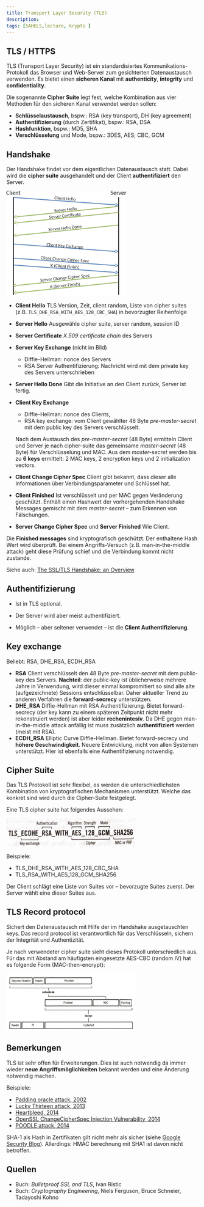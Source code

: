 ```yaml
---
title: Transport Layer Security (TLS) 
description:
tags: [5AHELS,lecture, krypto ]
---
```




## TLS / HTTPS

TLS (Transport Layer Security) ist ein standardisiertes Kommunikations-Protokoll das Browser und Web-Server zum gesichterten Datenaustausch verwenden. Es bietet einen **sicheren Kanal** mit **authenticity**, **integrity** und **confidentiality**.

Die sogenannte **Cipher Suite** legt fest, welche Kombination aus vier Methoden für den sicheren Kanal verwendet werden sollen:

- **Schlüsselaustausch**, bspw.: RSA (key transport), DH (key agreement)
- **Authentifizierung** (durch Zertifikat), bspw.: RSA, DSA
- **Hashfunktion**, bspw.:  MD5, SHA
- **Verschlüsselung** und Mode, bspw.:  3DES, AES; CBC, GCM




## Handshake

Der Handshake findet vor dem eigentlichen Datenaustausch statt. Dabei wird die **cipher suite** ausgehandelt und der Client **authentifiziert** den Server. 

<img src="fig/tls_handshake.png" style="zoom:50%;" />


- **Client Hello**
  TLS Version, Zeit, client random, Liste von cipher suites (z.B. `TLS_DHE_RSA_WITH_AES_128_CBC_SHA`) in bevorzugter Reihenfolge

- **Server Hello**
  Ausgewähle cipher suite, server random, session ID

- **Server Certificate**
  *X.509 certificate chain* des Servers

- **Server Key Exchange** (nicht im Bild)


  - Diffie-Hellman: nonce des Servers
  - RSA Server Authentifizierung: Nachricht wird mit dem private key des Servers unterschrieben

- **Server Hello Done**
  Gibt die Initiative an den Client zurück, Server ist fertig.

- **Client Key Exchange**


  - Diffie-Hellman: nonce des Clients, 
  - RSA key exchange: vom Client gewählter 48 Byte *pre-master-secret* mit dem public key des Servers verschlüsselt.

  Nach dem Austausch des *pre-master-secret* (48 Byte) ermitteln Client und Server je nach cipher-suite das gemeinsame *master-secret* (48 Byte) für Verschlüsselung und MAC. Aus dem *master-secret* werden bis zu **6 keys** ermittelt: 2 MAC keys, 2 encryption keys und 2 initialization vectors.

- **Client Change Cipher Spec**
  Client gibt bekannt, dass dieser alle Informationen über Verbindungsparameter und Schlüssel hat.

- **Client Finished**
  Ist verschlüsselt und per MAC gegen Veränderung geschützt. Enthält einen Hashwert der vorhergehenden Handshake Messages gemischt mit dem *master-secret* – zum Erkennen von Fälschungen.

- **Server Change Cipher Spec** und  **Server Finished**
Wie Client.

Die **Finished messages** sind kryptografisch geschützt. Der enthaltene Hash Wert wird überprüft. Bei einem Angriffs-Versuch (z.B. man-in-the-middle attack) geht diese Prüfung schief und die Verbindung kommt nicht zustande.

Siehe auch: [The SSL/TLS Handshake: an Overview](https://www.ssl.com/article/ssl-tls-handshake-overview/)



## Authentifizierung

- Ist in TLS optional. 
- Der Server wird aber meist authentifiziert. 

- Möglich – aber seltener verwendet – ist die **Client Authentifizierung**.



## Key exchange

Beliebt: RSA, DHE_RSA, ECDH_RSA

- **RSA**
  Client verschlüsselt den 48 Byte *pre-master-secret* mit dem public-key des Servers. **Nachteil**: der public-key ist üblicherweise mehrere Jahre in Verwendung, wird dieser einmal kompromitiert so sind alle alte (aufgezeichnete) Sessions entschlüsselbar. Daher aktueller Trend zu anderen Verfahren die **forward-secrecy** unterstützen.
- **DHE_RSA**
  Diffie-Hellman mit RSA Authentifizierung. Bietet forward-secrecy (der key kann zu einem späteren Zeitpunkt nicht mehr rekonstruiert werden) ist aber leider **rechenintesiv**. Da DHE gegen man-in-the-middle attack anfällig ist muss zusätzlich **authentifiziert** werden (meist mit RSA).
- **ECDH_RSA**
  Elliptic Curve Diffie-Hellman. Bietet forward-secrecy und **höhere Geschwindigkeit**. Neuere Entwicklung, nicht von allen Systemen unterstützt. Hier ist ebenfalls eine Authentifizierung notwendig.



## Cipher Suite

Das TLS Protokoll ist sehr flexibel, es werden die unterschiedlichsten Kombination von kryptografischen Mechanismen unterstützt. Welche das konkret sind wird durch die Cipher-Suite festgelegt.

Eine TLS cipher suite hat folgendes Aussehen:

<img src="fig/suit.jpg" alt="suit" style="zoom:33%;" />

Beispiele:

- TLS_DHE_RSA_WITH_AES_128_CBC_SHA
- TLS_RSA_WITH_AES_128_GCM_SHA256

Der Client schlägt eine Liste von Suites vor – bevorzugte Suites zuerst. Der Server wählt eine dieser Suites aus.



## TLS Record protocol

Sichert den Datenaustausch mit Hilfe der im Handshake ausgetauschten keys. Das record protocol ist verantwortlich für das Verschlüsseln, sichern der Integrität und Authentizität.

Je nach verwendeter cipher suite sieht dieses Protokoll unterschiedlich aus. Für das mit Abstand am häufigsten eingesetzte AES-CBC (random IV) hat es folgende Form (MAC-then-encrypt):

<img src="fig/tls_record_protocol.png" style="zoom: 33%;" />



## Bemerkungen

TLS ist sehr offen für Erweiterungen. Dies ist auch notwendig da immer wieder **neue Angriffsmöglichkeiten** bekannt werden und eine Änderung notwendig machen.

Beispiele:

- [Padding oracle attack, 2002](https://en.wikipedia.org/wiki/Padding_oracle_attack)
- [Lucky Thirteen attack, 2013](https://en.wikipedia.org/wiki/Lucky_Thirteen_attack)
- [Heartbleed, 2014](https://en.wikipedia.org/wiki/Heartbleed)
- [OpenSSL ChangeCipherSpec Injection Vulnerability, 2014](https://www.netskope.com/blog/openssl-changecipherspec-injection-vulnerability/)
- [POODLE attack, 2014](https://en.wikipedia.org/wiki/POODLE)

SHA-1 als Hash in Zertifikaten gilt nicht mehr als sicher (siehe [Google Security Blog](https://security.googleblog.com/2014/09/gradually-sunsetting-sha-1.html)). Allerdings: HMAC berechnung mit SHA1 ist davon nicht betroffen.



## Quellen

- Buch: *Bulletproof SSL and TLS*, Ivan Ristic
- Buch: *Cryptography Engineering*, Niels Ferguson, Bruce Schneier, Tadayoshi Kohno

